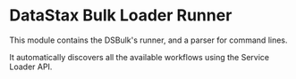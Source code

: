 # DataStax Bulk Loader Runner

This module contains the DSBulk's runner, and a parser for command lines.

It automatically discovers all the available workflows using the Service Loader API.